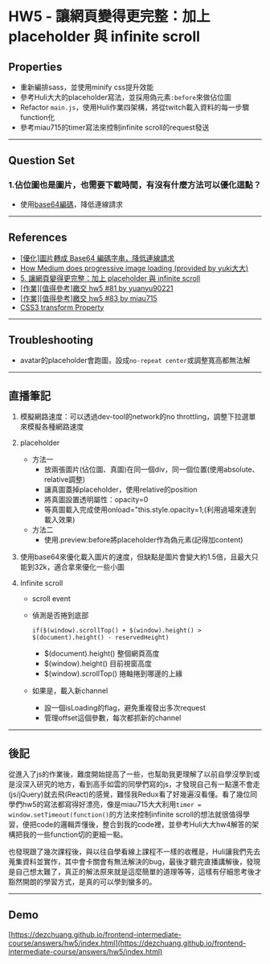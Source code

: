 
# HW5 - 讓網頁變得更完整：加上 placeholder 與 infinite scroll

## Properties
* 重新編排sass，並使用minify css提升效能
* 參考Huli大大的placeholder寫法，並採用偽元素`:before`來做佔位圖
* Refactor `main.js`，使用Huli作業四架構，將從twitch載入資料的每一步驟function化
* 參考miau715的timer寫法來控制infinite scroll的request發送

---

## Question Set

### 1.佔位圖也是圖片，也需要下載時間，有沒有什麼方法可以優化這點？
* 使用[base64編碼](https://sofree.cc/base64-images/)，降低連線請求

---

## References
* [[優化]圖片轉成 Base64 編碼字串，降低連線請求](https://sofree.cc/base64-images/)
* [How Medium does progressive image loading (provided by yuki大大)](https://jmperezperez.com/medium-image-progressive-loading-placeholder/)
* [5. 讓網頁變得更完整：加上 placeholder 與 infinite scroll](https://codepen.io/aszx87410/pen/MmBorO)
* [[作業][值得參考]繳交 hw5 #81 by yuanyu90221](https://github.com/aszx87410/frontend-intermediate-course/issues/81)
* [[作業][值得參考]繳交 hw5 #83 by miau715](https://github.com/aszx87410/frontend-intermediate-course/issues/83)
* [CSS3 transform Property](https://www.w3schools.com/cssref/css3_pr_transform.asp)

---

## Troubleshooting
* avatar的placeholder會跑圖，設成`no-repeat center`或調整寬高都無法解

---

## 直播筆記
1. 模擬網路速度：可以透過dev-tool的network的no throttling，調整下拉選單來模擬各種網路速度
2. placeholder
	* 方法一	
		* 放兩張圖片(佔位圖、真圖)在同一個div，同一個位置(使用absolute、relative調整)
		* 讓真圖蓋掉placeholder，使用relative的position
		* 將真圖設置透明屬性：opacity=0
		* 等真圖載入完成使用onload="this.style.opacity=1;(利用過場來達到載入效果)
	* 方法二
		* 使用.preview:before將placeholder作為偽元素(記得加content)

3. 使用base64來優化載入圖片的速度，但缺點是圖片會變大約1.5倍，且最大只能到32k，適合拿來優化一些小圖
4. Infinite scroll
	* scroll event
	* 偵測是否捲到底部
		
		```
		if($(window).scrollTop() + $(window).height() > $(document).height() - reservedHeight)
		```
		* $(document).height() 整個網頁高度
		* $(window).height() 目前視窗高度
		* $(window).scrollTop() 捲軸捲到哪邊的上緣
		
	* 如果是，載入新channel
		* 設一個isLoading的flag，避免重複發出多次request
		* 管理offset這個參數，每次都抓新的channel

---

## 後記
從進入了js的作業後，難度開始提高了一些，也幫助我更理解了以前自學沒學到或是沒深入研究的地方，看到高手如雲的同學們寫的js，才發現自己有一點還不會走(js/jQuery)就去飛(React)的感覺，難怪我Redux看了好幾遍沒看懂。看了幾位同學們hw5的寫法都寫得好漂亮，像是miau715大大利用`timer = window.setTimeout(function()`的方法來控制infinite scroll的想法就很值得學習，便把code的邏輯弄懂後，整合到我的code裡，並參考Huli大大hw4解答的架構把我的一些function切的更細一點。

也發現跟了幾次課程後，與以往自學看線上課程不一樣的收穫是，Huli讓我們先去蒐集資料並實作，其中會卡關會有無法解決的bug，最後才聽完直播講解後，發現是自己想太難了，真正的解法原來就是這麼簡單的道理等等，這樣有仔細思考後才豁然開朗的學習方式，是真的可以學到蠻多的。

---

## Demo
[https://dezchuang.github.io/frontend-intermediate-course/answers/hw5/index.html](https://dezchuang.github.io/frontend-intermediate-course/answers/hw5/index.html)
